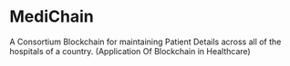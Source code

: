 # MediChain
A Consortium Blockchain for maintaining Patient Details across all of the hospitals of a country.
(Application Of Blockchain in Healthcare)
